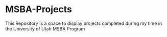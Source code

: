 # MSBA-Projects
This Repository is a space to display projects completed during my time in the University of Utah MSBA Program

